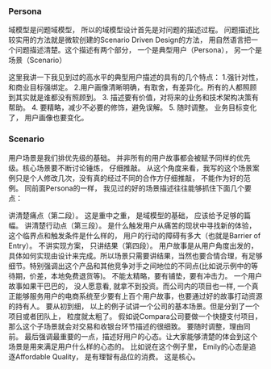 ### Persona
域模型是问题域模型， 所以的域模型设计首先是对问题的描述过程。 问题描述比较实用的方法就是微软创建的Scenario Driven Design的方法， 用自然语言把一个问题描述清楚。这个描述有两个部分， 一个是典型用户（Persona）， 另一个是场景（Scenario）

这里我讲一下我见到过的高水平的典型用户描述的具有的几个特点：
1.强针对性， 和商业目标强绑定。 
2.用户画像清晰明确，有取舍，有差异化。所有的人都照顾到其实就是谁都没有照顾到。 
3. 描述要有价值，对将来的业务和技术架构决策有帮助。 
4. 要精略，减少不必要的修饰，避免误解。
5.  随时调整。 业务目标变化了， 用户画像也要变化。  

### Scenario
用户场景是我们排优先级的基础。 并非所有的用户故事都会被赋予同样的优先级。核心场景要不断讨论锤炼， 仔细推敲。 从这个角度来看，我写的这个场景案例只是个人修改几次，没有真的经过不同的合作方仔细推敲， 不能作为好的范例。 同前面Persona的一样， 我见过的好的场景描述往往能够抓住下面几个要点：

讲清楚痛点（第二段）。 这是重中之重， 是域模型的基础， 应该给予足够的篇幅。
讲清楚行动点（第三段）。 是什么触发用户从痛苦的现状中寻找新的体验， 这个临界点和触发条件是什么样的， 用户的行动的障碍有多大（也就是Barrier of Entry）。
不讲实现方案， 只讲结果（第四段）。 用户故事是从用户角度出发的， 具体如何实现由设计来完成。所以场景只需要讲结果，当然也要合情合理，有足够细节。特别强调出这个产品和其他竞争对手之间地位的不同点(比如说示例中的等待期，价差，本地免费退货等)。
不能太精略，要有铺垫，要有冲击力。 一个用户故事如果干巴巴的， 没人愿意看, 就拿不到投资。而公司内的项目也一样, 一个真正能够服务用户的电商系统至少要有上百个用户故事，也要通过好的故事打动资源的持有人。
要从初到细， 以上的例子试讲一个公司的基本场景。但是分到了一个项目或者团队上， 粒度就太粗了。 假如说Compara公司要做一个快捷支付项目， 那么这个子场景就会对交易和收银台环节描述的很细致。
要随时调整，理由同前。
最后强调最重要的一点，描述好用户的心态。让大家能够清楚的体会到这个场景是用来满足用户什么样的心态的。 比如说在这个例子里， Emily的心态是追逐Affordable Quality， 是有理智有品位的消费。 这是核心。
